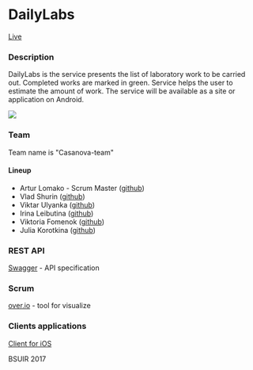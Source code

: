 # DailyLabs
[Live](http://dailylabs.herokuapp.com/)
### Description
DailyLabs is the service presents the list of laboratory work to be carried out. Completed works are marked in green. Service helps the user to estimate the amount of work. 
The service will be available as a site or application on Android.

![](http://res.cloudinary.com/https-radiant-fjord-73111-herokuapp-com/image/upload/c_scale,w_1000/v1486332491/transform_ysygx8.jpg) 
### Team
Team name is "Casanova-team"
#### Lineup
* Artur Lomako - Scrum Master ([github](https://github.com/artifaqiq)) 
* Vlad Shurin ([github](https://github.com/VladShurin)) 
* Viktar Ulyanka  ([github](https://github.com/Aseedr)) 
* Irina Leibutina ([github](https://github.com/IrinaLeibutina)) 
* Viktoria Fomenok ([github](https://github.com/viktoria-fomenok)) 
* Julia Korotkina ([github](https://github.com/julia-korotkina)) 

### REST API
[Swagger](https://app.swaggerhub.com/api/artifaqiq/DailyLabs/1.0.0) - API specification

### Scrum
[over.io](https://overv.io/artifaqiq/DailyLabs) - tool for visualize

### Clients applications
[Client for iOS](https://github.com/mrkulik/DailyLabs)

BSUIR 2017

